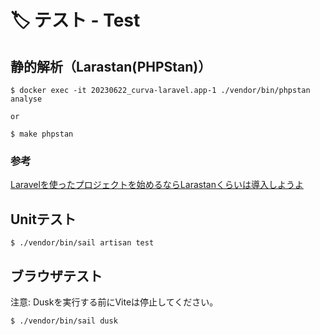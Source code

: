 # 🏷️ テスト - Test

## 静的解析（Larastan(PHPStan)）
```
$ docker exec -it 20230622_curva-laravel.app-1 ./vendor/bin/phpstan analyse

or

$ make phpstan
```

### 参考

[Laravelを使ったプロジェクトを始めるならLarastanくらいは導入しようよ](https://zenn.dev/bs_kansai/articles/4a476c4b28f1d6)

## Unitテスト
```
$ ./vendor/bin/sail artisan test
```

## ブラウザテスト

注意: Duskを実行する前にViteは停止してください。

```
$ ./vendor/bin/sail dusk
```

